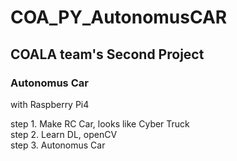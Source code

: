 # COA_PY_AutonomusCAR
## COALA team's Second Project
### Autonomus Car
with Raspberry Pi4 

step 1. Make RC Car, looks like Cyber Truck\
step 2. Learn DL, openCV\
step 3. Autonomus Car